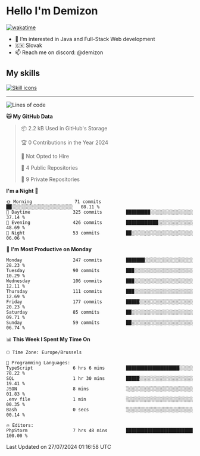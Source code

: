 # Hello I'm Demizon
[![wakatime](https://wakatime.com/badge/user/6ad1949f-d6d7-44f9-9eee-c35e54cc499b.svg)](https://wakatime.com/@6ad1949f-d6d7-44f9-9eee-c35e54cc499b)
- 👀 I’m interested in Java and Full-Stack Web development
- 🇸🇰 Slovak
- 📫 Reach me on discord: @demizon

## My skills
[![Skill icons](https://skillicons.dev/icons?i=java,js,ts,html,css,react,nextjs,tailwind,supabase,py,git,docker,linux,mysql,postgres,mongo&theme=dark)](https://github.com/Demizon3433)

---

<!--START_SECTION:waka-->
![Lines of code](https://img.shields.io/badge/From%20Hello%20World%20I%27ve%20Written-258.6%20thousand%20lines%20of%20code-blue)

**🐱 My GitHub Data** 

> 📦 2.2 kB Used in GitHub's Storage 
 > 
> 🏆 0 Contributions in the Year 2024
 > 
> 🚫 Not Opted to Hire
 > 
> 📜 4 Public Repositories 
 > 
> 🔑 9 Private Repositories 
 > 
**I'm a Night 🦉** 

```text
🌞 Morning                71 commits          ██░░░░░░░░░░░░░░░░░░░░░░░   08.11 % 
🌆 Daytime                325 commits         █████████░░░░░░░░░░░░░░░░   37.14 % 
🌃 Evening                426 commits         ████████████░░░░░░░░░░░░░   48.69 % 
🌙 Night                  53 commits          ██░░░░░░░░░░░░░░░░░░░░░░░   06.06 % 
```
📅 **I'm Most Productive on Monday** 

```text
Monday                   247 commits         ███████░░░░░░░░░░░░░░░░░░   28.23 % 
Tuesday                  90 commits          ███░░░░░░░░░░░░░░░░░░░░░░   10.29 % 
Wednesday                106 commits         ███░░░░░░░░░░░░░░░░░░░░░░   12.11 % 
Thursday                 111 commits         ███░░░░░░░░░░░░░░░░░░░░░░   12.69 % 
Friday                   177 commits         █████░░░░░░░░░░░░░░░░░░░░   20.23 % 
Saturday                 85 commits          ██░░░░░░░░░░░░░░░░░░░░░░░   09.71 % 
Sunday                   59 commits          ██░░░░░░░░░░░░░░░░░░░░░░░   06.74 % 
```


📊 **This Week I Spent My Time On** 

```text
🕑︎ Time Zone: Europe/Brussels

💬 Programming Languages: 
TypeScript               6 hrs 6 mins        ████████████████████░░░░░   78.22 % 
SQL                      1 hr 30 mins        █████░░░░░░░░░░░░░░░░░░░░   19.41 % 
JSON                     8 mins              ░░░░░░░░░░░░░░░░░░░░░░░░░   01.83 % 
.env file                1 min               ░░░░░░░░░░░░░░░░░░░░░░░░░   00.35 % 
Bash                     0 secs              ░░░░░░░░░░░░░░░░░░░░░░░░░   00.14 % 

🔥 Editors: 
PhpStorm                 7 hrs 48 mins       █████████████████████████   100.00 % 
```


 Last Updated on 27/07/2024 01:16:58 UTC
<!--END_SECTION:waka-->
